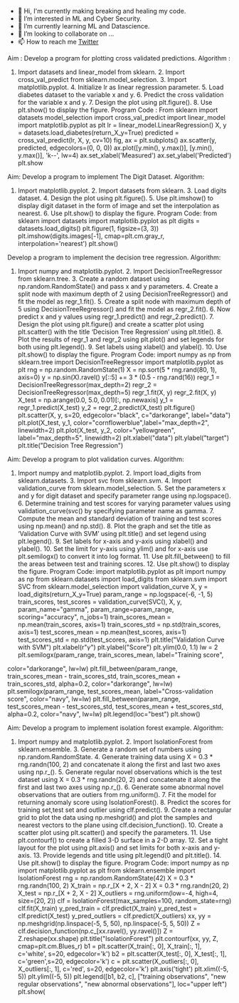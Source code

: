 - 👋 Hi, I'm currently making breaking and healing my code.
- 👀 I’m interested in ML and Cyber Security.
- 🌱 I’m currently learning ML and Datascience.
- 💞️ I’m looking to collaborate on ...
- 📫 How to reach me [Twitter](www.twitter.com/@Mr___CS)

<!---
Charles-Shaju/Charles-Shaju is a ✨ special ✨ repository because its `README.md` (this file) appears on your GitHub profile.
You can click the Preview link to take a look at your changes.
--->
Aim :
Develop a program for plotting cross validated predictions. Algorithm :
1. Import datasets and linear_model from sklearn. 2. Import cross_val_predict from sklearn.model_selection. 3. Import matplotlib.pyplot. 4. Initialize lr as linear regression parameter. 5. Load diabetes dataset to the variable x and y. 6. Predict the cross validation for the variable x and y. 7. Design the plot using plt.figure(). 8. Use plt.show() to display the figure. Program Code :
From sklearn import datasets
model_selection import cross_val_predict
import linear_model
import matplotlib.pyplot as plt
lr = linear_model.LinearRegression()
X, y = datasets.load_diabetes(return_X_y=True)
predicted = cross_val_predict(lr, X, y, cv=10)
fig, ax = plt.subplots()
ax.scatter(y, predicted, edgecolors=(0, 0, 0))
ax.plot([y.min(), y.max()], [y.min(), y.max()], 'k--', lw=4)
ax.set_xlabel('Measured')
ax.set_ylabel('Predicted')
plt.show


Aim:
Develop a program to implement The Digit Dataset. Algorithm:
1. Import matplotlib.pyplot. 2. Import datasets from sklearn. 3. Load digits dataset. 4. Design the plot using plt.figure(). 5. Use plt.imshow() to display digit dataset in the form of image and set the interpolation as
nearest. 6. Use plt.show() to display the figure. Program Code:
from sklearn import datasets
import matplotlib.pyplot as plt
digits = datasets.load_digits()
plt.figure(1, figsize=(3, 3))
plt.imshow(digits.images[-1], cmap=plt.cm.gray_r, interpolation='nearest')
plt.show()



Develop a program to implement the decision tree regression. Algorithm:
1. Import numpy and matplotlib.pyplot. 2. Import DecisionTreeRegressor from sklearn.tree. 3. Create a random dataset using np.random.RandomState() and pass x and y parameters. 4. Create a split node with maximum depth of 2 using DecisionTreeRegressor() and fit the
model as regr_1.fit(). 5. Create a split node with maximum depth of 5 using DecisionTreeRegressor() and fit the
model as regr_2.fit(). 6. Now predict x and y values using regr_1.predict() and regr_2.predict(). 7. Design the plot using plt.figure() and create a scatter plot using plt.scatter() with the title
‘Decision Tree Regression’ using plt.title(). 8. Plot the results of regr_1 and regr_2 using plt.plot() and set legends for both using
plt.legend(). 9. Set labels using xlabel() and ylabel(). 10. Use plt.show() to display the figure. Program Code:
import numpy as np
from sklearn.tree import DecisionTreeRegressor
import matplotlib.pyplot as plt
rng = np.random.RandomState(1)
X = np.sort(5 * rng.rand(80, 1), axis=0)
y = np.sin(X).ravel()
y[::5] += 3 * (0.5 - rng.rand(16))
regr_1 = DecisionTreeRegressor(max_depth=2)
regr_2 = DecisionTreeRegressor(max_depth=5)
regr_1.fit(X, y)
regr_2.fit(X, y)
X_test = np.arange(0.0, 5.0, 0.01)[:, np.newaxis]
y_1 = regr_1.predict(X_test)
y_2 = regr_2.predict(X_test)
plt.figure()
plt.scatter(X, y, s=20, edgecolor="black", c="darkorange", label="data")
plt.plot(X_test, y_1, color="cornflowerblue",label="max_depth=2", linewidth=2)
plt.plot(X_test, y_2, color="yellowgreen", label="max_depth=5", linewidth=2)
plt.xlabel("data")
plt.ylabel("target")
plt.title("Decision Tree Regression")




Aim:
Develop a program to plot validation curves. Algorithm:
1. Import numpy and matplotlib.pyplot. 2. Import load_digits from sklearn.datasets. 3. Import svc from sklearn.svm. 4. Import validation_curve from sklearn.model_selection. 5. Set the parameters x and y for digit dataset and specify parameter range using np.logspace(). 6. Determine training and test scores for varying parameter values using validation_curve(svc()
by specifying parameter name as gamma. 7. Compute the mean and standard deviation of training and test scores using np.mean() and
np.std(). 8. Plot the graph and set the title as ‘Validation Curve with SVM’ using plt.title() and set
legend using plt.legend(). 9. Set labels for x-axis and y-axis using xlabel() and ylabel(). 10. Set the limit for y-axis using ylim() and for x-axis use plt.semilogx() to convert it into
log format. 11. Use plt.fill_between() to fill the areas between test and training scores. 12. Use plt.show() to display the figure. Program Code:
import matplotlib.pyplot as plt
import numpy as np
from sklearn.datasets import load_digits
from sklearn.svm import SVC
from sklearn.model_selection import validation_curve
X, y = load_digits(return_X_y=True)
param_range = np.logspace(-6, -1, 5)
train_scores, test_scores = validation_curve(SVC(), X, y, param_name="gamma", param_range=param_range, scoring="accuracy", n_jobs=1)
train_scores_mean = np.mean(train_scores, axis=1)
train_scores_std = np.std(train_scores, axis=1)
test_scores_mean = np.mean(test_scores, axis=1)
test_scores_std = np.std(test_scores, axis=1)
plt.title("Validation Curve with SVM")
plt.xlabel(r"$\gamma$")
plt.ylabel("Score")
plt.ylim(0.0, 1.1)
lw = 2
plt.semilogx(param_range, train_scores_mean, label="Training score",

color="darkorange", lw=lw)
plt.fill_between(param_range, train_scores_mean - train_scores_std, train_scores_mean + train_scores_std, alpha=0.2, color="darkorange", lw=lw)
plt.semilogx(param_range, test_scores_mean, label="Cross-validation score", color="navy", lw=lw)
plt.fill_between(param_range, test_scores_mean - test_scores_std, test_scores_mean + test_scores_std, alpha=0.2, color="navy", lw=lw)
plt.legend(loc="best")
plt.show()

Aim:
Develop a program to implement isolation forest example. Algorithm:
1. Import numpy and matplotlib.pyplot. 2. Import IsolationForest from sklearn.ensemble. 3. Generate a random set of numbers using np.random.RandomState. 4. Generate training data using X = 0.3 * rng.randn(100, 2) and concatenate it along the first
and last two axes using np.r_(). 5. Generate regular novel observations which is the test dataset using
X = 0.3 * rng.randn(20, 2) and concatenate it along the first and last two axes using np.r_(). 6. Generate some abnormal novel observations that are outiers from rng.uniform(). 7. Fit the model for returning anomaly score using IsolationForest(). 8. Predict the scores for training set,test set and outlier using clf.predict(). 9. Create a rectangular grid to plot the data using np.meshgrid() and plot the samples and
nearest vectors to the plane using clf.decision_function(). 10. Create a scatter plot using plt.scatter() and specify the parameters. 11. Use plt.contourf() to create a filled 3-D surface in a 2-D array. 12. Set a tight layout for the plot using plt.axis() and set limits for both x-axis and y-axis. 13. Provide legends and title using plt.legend(0 and plt.title(). 14. Use plt.show() to display the figure. Program Code:
import numpy as np
import matplotlib.pyplot as plt
from sklearn.ensemble import IsolationForest
rng = np.random.RandomState(42)
X = 0.3 * rng.randn(100, 2)
X_train = np.r_[X + 2, X - 2]
X = 0.3 * rng.randn(20, 2)
X_test = np.r_[X + 2, X - 2]
X_outliers = rng.uniform(low=-4, high=4, size=(20, 2))
clf = IsolationForest(max_samples=100, random_state=rng)
clf.fit(X_train)
y_pred_train = clf.predict(X_train)
y_pred_test = clf.predict(X_test)
y_pred_outliers = clf.predict(X_outliers)
xx, yy = np.meshgrid(np.linspace(-5, 5, 50), np.linspace(-5, 5, 50))
Z = clf.decision_function(np.c_[xx.ravel(), yy.ravel()])
Z = Z.reshape(xx.shape)
plt.title("IsolationForest")
plt.contourf(xx, yy, Z, cmap=plt.cm.Blues_r)
b1 = plt.scatter(X_train[:, 0], X_train[:, 1], c='white', s=20, edgecolor='k')
b2 = plt.scatter(X_test[:, 0], X_test[:, 1], c='green',s=20, edgecolor='k')
c = plt.scatter(X_outliers[:, 0], X_outliers[:, 1], c='red', s=20, edgecolor='k')
plt.axis('tight')
plt.xlim((-5, 5))
plt.ylim((-5, 5))
plt.legend([b1, b2, c], ["training observations", "new regular observations", "new
abnormal observations"], loc="upper left")
plt.show(
